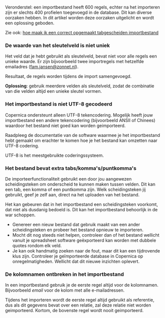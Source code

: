 Veronderstel: een importbestand heeft 600 regels, echter na het
importeren zijn er slechts 400 profielen toegevoegd in de database. Dit
kan diverse oorzaken hebben. In dit artikel worden deze oorzaken
uitgelicht en wordt een oplossing geboden.

Zie ook: [hoe maak ik een correct opgemaakt tabgescheiden
importbestand](#)

### De waarde van het sleutelveld is niet uniek

Het veld dat je hebt gebruikt als sleutelveld, bevat niet voor alle
regels een unieke waarde. Er zijn bijvoorbeeld twee importregels met
hetzelfde emailadres (fam.jansen@zonnet.nl).

Resultaat, de regels worden tijdens de import samengevoegd.

**Oplossing**: gebruik meerdere velden als sleutelveld, zodat de
combinatie van die velden altijd een unieke sleutel vormen.

### Het importbestand is niet UTF-8 gecodeerd

Copernica ondersteunt alleen UTF-8 tekencodering. Mogelijk heeft jouw
importbestand een andere tekencodering (bijvoorbeeld ANSII of Chinees)
waardoor het bestand niet goed kan worden geimporteerd.

Raadpleeg de documentatie van de software waarmee je het importbestand
hebt gemaakt om erachter te komen hoe je het bestand kan omzetten naar
UTF-8 codering.

UTF-8 is het meestgebruikte coderingssysteem.

### Het bestand bevat extra tabs/komma's/puntkomma's

De importeerfunctionaliteit gebruikt een door jou aangewezen
scheidingsteken om onderscheid te kunnen maken tussen velden. Dit kan
een tab, een komma of een puntkomma zijn. Welk scheidingsteken jij
gebruikt, geef je zelf aan, direct na het uploaden van het bestand.

Het kan gebeuren dat in het importbestand een scheidingsteken voorkomt,
dat niet als dusdanig bedoeld is. Dit kan het importbestand behoorlijk
in de war schoppen.

-   Genereer een nieuw bestand dat gebruik maakt van een ander
    scheidingsteken en probeer het bestand opnieuw te importeren.
-   Mocht dit nog steeds niet helpen, controleer dan of het bestand
    wellicht vanuit je spreadsheet software geëxporteerd kan worden met
    dubbele quotes rondom elk veld.
-   Je kan ook handmatig zoeken naar de fout, maar dit kan een
    tijdrovende klus zijn. Controleer je geïmporteerde database in
    Copernica op onregelmatigheden. Wellicht dat dit nieuwe inzichten
    oplevert.

### De kolomnamen ontbreken in het importbestand

In een importbestand gebruik je de eerste regel altijd voor de
kolomnamen. Bijvoorbeeld *email* voor de kolom met alle e-mailadressen.

Tijdens het importeren wordt de eerste regel altijd gebruikt als
referentie, dus als dit gegevens bevat over een relatie, zal deze
relatie niet worden geimporteerd. Kortom, de bovenste regel wordt nooit
geimporteerd.
